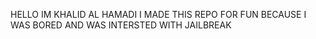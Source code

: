 HELLO IM KHALID AL HAMADI I MADE THIS REPO FOR FUN BECAUSE I WAS BORED AND WAS INTERSTED WITH JAILBREAK
